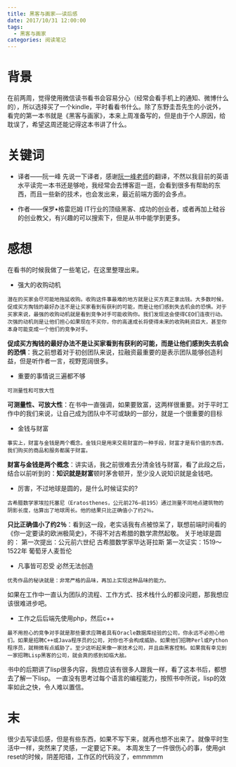 ```yaml
---
title: 黑客与画家——读后感
date: 2017/10/31 12:00:00
tags:
  - 黑客与画家
categories: 阅读笔记
---
```


# 背景
在前两周，觉得使用微信读书看书会容易分心（经常会看手机上的通知、微博什么的），所以选择买了一个kindle，平时看看书什么。除了东野圭吾先生的小说外，看完的第一本书就是《黑客与画家》，本来上周准备写的，但是由于个人原因，给耽误了，希望这周还能记得这本书讲了什么。

<!-- more -->

# 关键词
- 译者——阮一峰
先说一下译者，感谢[阮一峰老师](http://www.ruanyifeng.com/blog/)的翻译，不然以我目前的英语水平读完一本书还是够呛，我经常会去博客逛一逛，会看到很多有帮助的东西，而且一些新的技术，也会发出来，最近前端方面的会多点。

- 作者——保罗•格雷厄姆
IT行业的顶级黑客、成功的创业者，或者再加上硅谷的创业教父，有兴趣的可以搜索下，但是从书中能学到更多。

# 感想
在看书的时候我做了一些笔记，在这里整理出来。

- 强大的收购动机
```
潜在的买家会尽可能地拖延收购。收购这件事最难的地方就是让买方真正拿出钱。大多数时候，促成买方掏钱的最好办法不是让买家看到有获利的可能，而是让他们感到失去机会的恐惧。对于买家来说，最强的收购动机就是看到竞争对手可能收购你。我们发现这会使得CEO们连夜行动。次强的动机则是让他们担心如果现在不买你，你的高速成长将使得未来的收购耗资巨大，甚至你本身可能变成一个他们的竞争对手。
```
  **促成买方掏钱的最好办法不是让买家看到有获利的可能，而是让他们感到失去机会的恐惧**：我之前想着对于初创团队来说，拉融资最重要的是表示团队能够创造利益，但是听作者一言，视野宽阔很多。

- 重要的事情说三遍都不够
```
可测量性和可放大性
```
  **可测量性、可放大性**：在书中一直强调，如果要致富，这两样很重要。对于平时工作中的我们来说，让自己成为团队中不可或缺的一部分，就是一个很重要的目标

- 金钱与财富
```
事实上，财富与金钱是两个概念。金钱只是用来交易财富的一种手段，财富才是有价值的东西，我们购买的商品和服务都属于财富。
```
  **财富与金钱是两个概念**：讲实话，我之前很难去分清金钱与财富，看了此段之后，结合以前听到的：**知识就是财富**顿时茅舍顿开，至少没人说知识就是金钱吧。  

- 厉害，不过地球是圆的，是什么时候证实的?
```
古希腊数学家埃拉托塞尼（Eratosthenes，公元前276—前195）通过测量不同地点建筑物的阴影长度，估算出了地球周长。他的结果只比正确值小了约2％。
```
  **只比正确值小了约2％**：看到这一段，老实话我有点被惊呆了，联想前端时间看的《你一定要读的欧洲极简史》，不得不对古希腊的数学肃然起敬。
  关于地球是圆的：
    第一次提出：公元前六世纪 古希腊数学家毕达哥拉斯
    第一次证实：1519～1522年 葡萄牙人麦哲伦

- 凡事皆可忍受 必然无法创造
```
优秀作品的秘诀就是：非常严格的品味，再加上实现这种品味的能力。
```
  如果在工作中一直认为团队的流程、工作方式、技术栈什么的都没问题，那我想应该很难进步吧。

- 工作之后后端先使用php，然后c++
```
最不用担心的竞争对手就是那些要求应聘者具有Oracle数据库经验的公司，你永远不必担心他们。如果是招聘C++或Java程序员的公司，对你也不会构成威胁。如果他们招聘Perl或Python程序员，就稍微有点威胁了。至少这听起来像一家技术公司，并且由黑客控制。如果我有幸见到一家招聘Lisp黑客的公司，就会真的感到如临大敌。
```
  书中的后期讲了lisp很多内容，我想应该有很多人跟我一样，看了这本书后，都想去了解一下lisp。
  一直没有思考过每个语言的编程能力，按照书中所说，lisp的效率如此之快，令人难以置信。

# 末
很少去写读后感，但是有些东西，如果不写下来，就再也想不出来了。就像平时生活中一样，突然来了灵感，一定要记下来。
本周发生了一件很伤心的事，使用git reset的时候，阴差阳错，工作区的代码没了，emmmmm
